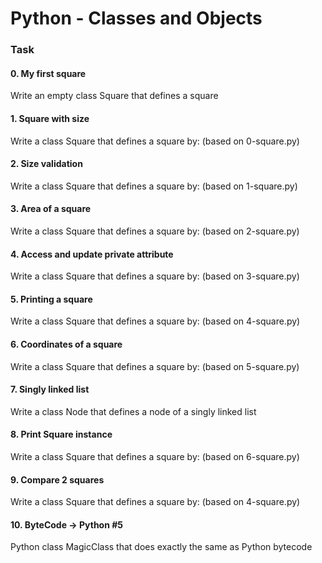 <h1>Python - Classes and Objects</h1>

<h3>Task</h3>

<h4>0. My first square</h4>
<p>Write an empty class Square that defines a square</p>

<h4>1. Square with size</h4>
<p>Write a class Square that defines a square by: (based on 0-square.py)</p>

<h4>2. Size validation</h4>
<p>Write a class Square that defines a square by: (based on 1-square.py)</p>

<h4>3. Area of a square</h4>
<p>Write a class Square that defines a square by: (based on 2-square.py)</p>

<h4>4. Access and update private attribute</h4>
<p>Write a class Square that defines a square by: (based on 3-square.py)</p>

<h4>5. Printing a square</h4>
<p>Write a class Square that defines a square by: (based on 4-square.py)</p>

<h4>6. Coordinates of a square</h4>
<p>Write a class Square that defines a square by: (based on 5-square.py)</p>

<h4>7. Singly linked list</h4>
<p>Write a class Node that defines a node of a singly linked list</p>

<h4>8. Print Square instance</h4>
<p>Write a class Square that defines a square by: (based on 6-square.py)</p>

<h4>9. Compare 2 squares</h4>
<p>Write a class Square that defines a square by: (based on 4-square.py)</p>

<h4>10. ByteCode -> Python #5</h4>
<p>Python class MagicClass that does exactly the same as Python bytecode</p>